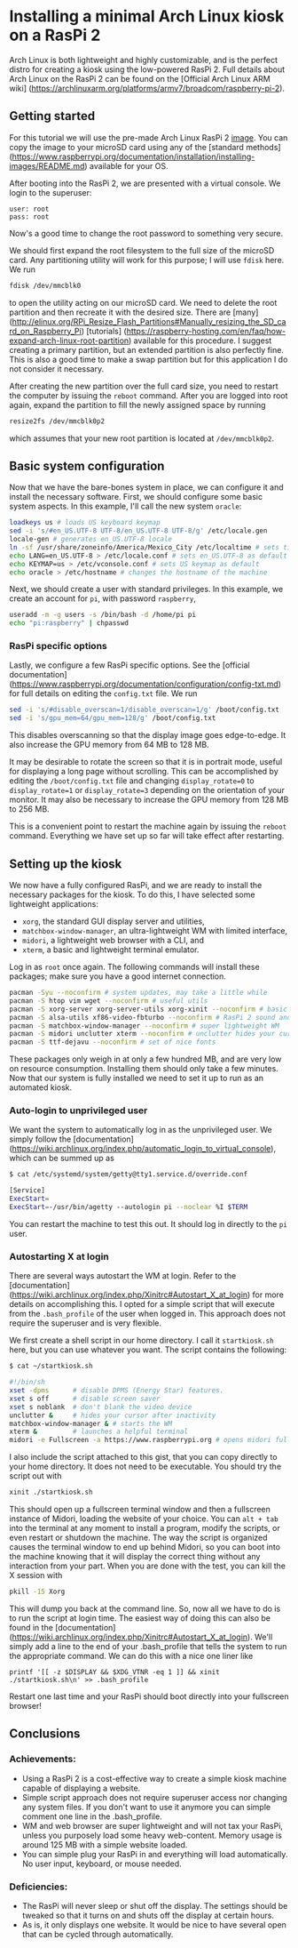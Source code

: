 Installing a minimal Arch Linux kiosk on a RasPi 2
==================================================

Arch Linux is both lightweight and highly customizable, and is the perfect
distro for creating a kiosk using the low-powered RasPi 2. Full details about
Arch Linux on the RasPi 2 can be found on the [Official Arch Linux ARM wiki]
(https://archlinuxarm.org/platforms/armv7/broadcom/raspberry-pi-2).


Getting started
--------------------------------------------------

For this tutorial we will use the pre-made Arch Linux RasPi 2
[image](https://sourceforge.net/projects/archlinux-rpi2/). You can copy the
image to your microSD card using any of the [standard methods]
(https://www.raspberrypi.org/documentation/installation/installing-images/README.md)
available for your OS.

After booting into the RasPi 2, we are presented with a virtual console. We
login to the superuser:

```
user: root
pass: root
```

Now's a good time to change the root password to something very secure.

We should first expand the root filesystem to the full size of the microSD card.
Any partitioning utility will work for this purpose; I will use `fdisk` here. We
run 

```sh
fdisk /dev/mmcblk0
```

to open the utility acting on our microSD card. We need to delete the root
partition and then recreate it with the desired size. There are [many]
(http://elinux.org/RPi_Resize_Flash_Partitions#Manually_resizing_the_SD_card_on_Raspberry_Pi)
[tutorials]
(https://raspberry-hosting.com/en/faq/how-expand-arch-linux-root-partition)
available for this procedure. I suggest creating a primary partition, but an
extended partition is also perfectly fine. This is also a good time to make a
swap partition but for this application I do not consider it necessary.

After creating the new partition over the full card size, you need to restart
the computer by issuing the `reboot` command. After you are logged into root
again, expand the partition to fill the newly assigned space by running

```sh
resize2fs /dev/mmcblk0p2
```

which assumes that your new root partition is located at `/dev/mmcblk0p2`.


Basic system configuration
--------------------------------------------------

Now that we have the bare-bones system in place, we can configure it and install
the necessary software. First, we should configure some basic system aspects. In
this example, I'll call the new system `oracle`:

```sh
loadkeys us # loads US keyboard keymap
sed -i 's/#en_US.UTF-8 UTF-8/en_US.UTF-8 UTF-8/g' /etc/locale.gen
locale-gen # generates en_US.UTF-8 locale
ln -sf /usr/share/zoneinfo/America/Mexico_City /etc/localtime # sets time zone
echo LANG=en_US.UTF-8 > /etc/locale.conf # sets en_US.UTF-8 as default locale
echo KEYMAP=us > /etc/vconsole.conf # sets US keymap as default
echo oracle > /etc/hostname # changes the hostname of the machine
```

Next, we should create a user with standard privileges. In this example, we
create an account for `pi`, with password `raspberry`,

```sh
useradd -m -g users -s /bin/bash -d /home/pi pi
echo "pi:raspberry" | chpasswd
```

### RasPi specific options

Lastly, we configure a few RasPi specific options. See the
[official documentation]
(https://www.raspberrypi.org/documentation/configuration/config-txt.md) 
for full details on editing the `config.txt` file. We run

```sh
sed -i 's/#disable_overscan=1/disable_overscan=1/g' /boot/config.txt
sed -i 's/gpu_mem=64/gpu_mem=128/g' /boot/config.txt
```

This disables overscanning so that the display image goes edge-to-edge. It also
increase the GPU memory from 64 MB to 128 MB.

It may be desirable to rotate the screen so that it is in portrait mode, useful
for displaying a long page without scrolling. This can be accomplished by
editing the `/boot/config.txt` file and changing `display_rotate=0` to
`display_rotate=1` or `display_rotate=3` depending on the orientation of your
monitor. It may also be necessary to increase the GPU memory from 128 MB to 256
MB. 

This is a convenient point to restart the machine again by issuing the `reboot`
command. Everything we have set up so far will take effect after restarting. 


Setting up the kiosk
--------------------------------------------------

We now have a fully configured RasPi, and we are ready to install the necessary
packages for the kiosk. To do this, I have selected some lightweight
applications:

* `xorg`, the standard GUI display server and utilities,
* `matchbox-window-manager`, an ultra-lightweight WM with limited interface,
* `midori`, a lightweight web browser with a CLI, and
* `xterm`, a basic and lightweight terminal emulator.

Log in as `root` once again. The following commands will install these packages;
make sure you have a good internet connection.

```sh
pacman -Syu --noconfirm # system updates, may take a little while
pacman -S htop vim wget --noconfirm # useful utils
pacman -S xorg-server xorg-server-utils xorg-xinit --noconfirm # basic X11 packages
pacman -S alsa-utils xf86-video-fbturbo --noconfirm # RasPi 2 sound and video drivers
pacman -S matchbox-window-manager --noconfirm # super lightweight WM
pacman -S midori unclutter xterm --noconfirm # unclutter hides your cursor
pacman -S ttf-dejavu --noconfirm # set of nice fonts
```

These packages only weigh in at only a few hundred MB, and are very low on
resource consumption. Installing them should only take a few minutes. Now that
our system is fully installed we need to set it up to run as an automated kiosk.


### Auto-login to unprivileged user

We want the system to automatically log in as the unprivileged user. We simply
follow the [documentation]
(https://wiki.archlinux.org/index.php/automatic_login_to_virtual_console), 
which can be summed up as

```sh
$ cat /etc/systemd/system/getty@tty1.service.d/override.conf

[Service]
ExecStart=
ExecStart=-/usr/bin/agetty --autologin pi --noclear %I $TERM
```

You can restart the machine to test this out. It should log in directly to the
`pi` user.

### Autostarting X at login

There are several ways autostart the WM at login. Refer to the [documentation]
(https://wiki.archlinux.org/index.php/Xinitrc#Autostart_X_at_login) for more
details on accomplishing this. I opted for a simple script that will execute
from the `.bash_profile` of the user when logged in. This approach does not
require the superuser and is very flexible.

We first create a shell script in our home directory. I call it `startkiosk.sh`
here, but you can use whatever you want. The script contains the following:

```sh
$ cat ~/startkiosk.sh

#!/bin/sh
xset -dpms      # disable DPMS (Energy Star) features.
xset s off      # disable screen saver
xset s noblank  # don't blank the video device
unclutter &     # hides your cursor after inactivity
matchbox-window-manager & # starts the WM
xterm &         # launches a helpful terminal
midori -e Fullscreen -a https://www.raspberrypi.org # opens midori fullscreen
```

I also include the script attached to this gist, that you can copy directly to
your home directory. It does not need to be executable. You should try the
script out with

```sh
xinit ./startkiosk.sh
```

This should open up a fullscreen terminal window and then a fullscreen instance
of Midori, loading the website of your choice. You can `alt + tab` into the
terminal at any moment to install a program, modify the scripts, or even restart
or shutdown the machine. The way the script is organized causes the terminal
window to end up behind Midori, so you can boot into the machine knowing that it
will display the correct thing without any interaction from your part. When you
are done with the test, you can kill the X session with

```sh
pkill -15 Xorg
```

This will dump you back at the command line. So, now all we have to do is to run
the script at login time. The easiest way of doing this can also be found in the
[documentation]
(https://wiki.archlinux.org/index.php/Xinitrc#Autostart_X_at_login). We'll 
simply add a line to the end of your .bash_profile that tells the system to run
the appropriate command. We can do this with a nice one liner like

```
printf '[[ -z $DISPLAY && $XDG_VTNR -eq 1 ]] && xinit ./startkiosk.sh\n' >> .bash_profile
```

Restart one last time and your RasPi should boot directly into your fullscreen
browser!


Conclusions
--------------------------------------------------

### Achievements: 
* Using a RasPi 2 is a cost-effective way to create a simple kiosk machine
  capable of displaying a website. 
* Simple script approach does not require superuser access nor changing any
  system files. If you don't want to use it anymore you can simple comment one
  line in the .bash_profile.
* WM and web browser are super lightweight and will not tax your RasPi, unless
  you purposely load some heavy web-content. Memory usage is around 125 MB with
  a simple website loaded.
* You can simple plug your RasPi in and everything will load automatically. No
  user input, keyboard, or mouse needed.

### Deficiencies:
* The RasPi will never sleep or shut off the display. The settings should be
  tweaked so that it turns on and shuts off the display at certain hours.
* As is, it only displays one website. It would be nice to have several open
  that can be cycled through automatically.
